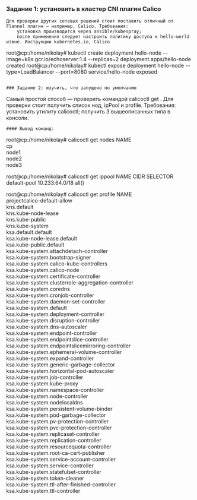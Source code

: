 ### Задание 1: установить в кластер CNI плагин Calico
```
Для проверки других сетевых решений стоит поставить отличный от Flannel плагин — например, Calico. Требования:
    установка производится через ansible/kubespray;
    после применения следует настроить политику доступа к hello-world извне. Инструкции kubernetes.io, Calico
```
root@cp:/home/nikolay# kubectl create deployment hello-node --image=k8s.gcr.io/echoserver:1.4 --replicas=2
deployment.apps/hello-node created
root@cp:/home/nikolay# kubectl expose deployment hello-node --type=LoadBalancer --port=8080
service/hello-node exposed

```

### Задание 2: изучить, что запущено по умолчанию
```
Самый простой способ — проверить командой calicoctl get . Для проверки стоит получить список нод, ipPool и profile. 
Требования:
    установить утилиту calicoctl;
    получить 3 вышеописанных типа в консоли.
```
#### Вывод команд:
```
root@cp:/home/nikolay# calicoctl get nodes
NAME    
cp      
node1   
node2   
node3   

root@cp:/home/nikolay# calicoctl get ippool
NAME           CIDR             SELECTOR   
default-pool   10.233.64.0/18   all()      

root@cp:/home/nikolay# calicoctl get profile
NAME                                                 
projectcalico-default-allow                          
kns.default                                          
kns.kube-node-lease                                  
kns.kube-public                                      
kns.kube-system                                      
ksa.default.default                                  
ksa.kube-node-lease.default                          
ksa.kube-public.default                              
ksa.kube-system.attachdetach-controller              
ksa.kube-system.bootstrap-signer                     
ksa.kube-system.calico-kube-controllers              
ksa.kube-system.calico-node                          
ksa.kube-system.certificate-controller               
ksa.kube-system.clusterrole-aggregation-controller   
ksa.kube-system.coredns                              
ksa.kube-system.cronjob-controller                   
ksa.kube-system.daemon-set-controller                
ksa.kube-system.default                              
ksa.kube-system.deployment-controller                
ksa.kube-system.disruption-controller                
ksa.kube-system.dns-autoscaler                       
ksa.kube-system.endpoint-controller                  
ksa.kube-system.endpointslice-controller             
ksa.kube-system.endpointslicemirroring-controller    
ksa.kube-system.ephemeral-volume-controller          
ksa.kube-system.expand-controller                    
ksa.kube-system.generic-garbage-collector            
ksa.kube-system.horizontal-pod-autoscaler            
ksa.kube-system.job-controller                       
ksa.kube-system.kube-proxy                           
ksa.kube-system.namespace-controller                 
ksa.kube-system.node-controller                      
ksa.kube-system.nodelocaldns                         
ksa.kube-system.persistent-volume-binder             
ksa.kube-system.pod-garbage-collector                
ksa.kube-system.pv-protection-controller             
ksa.kube-system.pvc-protection-controller            
ksa.kube-system.replicaset-controller                
ksa.kube-system.replication-controller               
ksa.kube-system.resourcequota-controller             
ksa.kube-system.root-ca-cert-publisher               
ksa.kube-system.service-account-controller           
ksa.kube-system.service-controller                   
ksa.kube-system.statefulset-controller               
ksa.kube-system.token-cleaner                        
ksa.kube-system.ttl-after-finished-controller        
ksa.kube-system.ttl-controller                       
```
